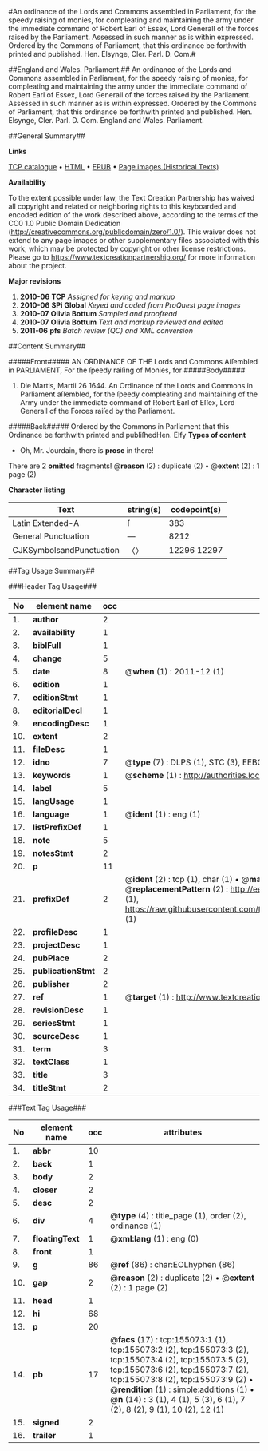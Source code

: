 #An ordinance of the Lords and Commons assembled in Parliament, for the speedy raising of monies, for compleating and maintaining the army under the immediate command of Robert Earl of Essex, Lord Generall of the forces raised by the Parliament. Assessed in such manner as is within expressed. Ordered by the Commons of Parliament, that this ordinance be forthwith printed and published. Hen. Elsynge, Cler. Parl. D. Com.#

##England and Wales. Parliament.##
An ordinance of the Lords and Commons assembled in Parliament, for the speedy raising of monies, for compleating and maintaining the army under the immediate command of Robert Earl of Essex, Lord Generall of the forces raised by the Parliament. Assessed in such manner as is within expressed. Ordered by the Commons of Parliament, that this ordinance be forthwith printed and published. Hen. Elsynge, Cler. Parl. D. Com.
England and Wales. Parliament.

##General Summary##

**Links**

[TCP catalogue](http://www.ota.ox.ac.uk/tcp/)  • 
[HTML](http://tei.it.ox.ac.uk/tcp/Texts-HTML/free/A83/A83279.html)  • 
[EPUB](http://tei.it.ox.ac.uk/tcp/Texts-EPUB/free/A83/A83279.epub) • 
[Page images (Historical Texts)](https://historicaltexts.jisc.ac.uk/eebo-99871452e)

**Availability**

To the extent possible under law, the Text Creation Partnership has waived all copyright and related or neighboring rights to this keyboarded and encoded edition of the work described above, according to the terms of the CC0 1.0 Public Domain Dedication (http://creativecommons.org/publicdomain/zero/1.0/). This waiver does not extend to any page images or other supplementary files associated with this work, which may be protected by copyright or other license restrictions. Please go to https://www.textcreationpartnership.org/ for more information about the project.

**Major revisions**

1. __2010-06__ __TCP__ *Assigned for keying and markup*
1. __2010-06__ __SPi Global__ *Keyed and coded from ProQuest page images*
1. __2010-07__ __Olivia Bottum__ *Sampled and proofread*
1. __2010-07__ __Olivia Bottum__ *Text and markup reviewed and edited*
1. __2011-06__ __pfs__ *Batch review (QC) and XML conversion*

##Content Summary##

#####Front#####
AN ORDINANCE OF THE Lords and Commons Aſſembled in PARLIAMENT, For the ſpeedy raiſing of Monies, for
#####Body#####

1. Die Martis, Martii 26 1644. An Ordinance of the Lords and Commons in Parliament aſſembled, for the ſpeedy compleating and maintaining of the Army under the immediate command of Robert Earl of Eſſex, Lord Generall of the Forces raiſed by the Parliament.

#####Back#####
Ordered by the Commons in Parliament that this Ordinance be forthwith printed and publiſhedHen. Elfy
**Types of content**

  * Oh, Mr. Jourdain, there is **prose** in there!

There are 2 **omitted** fragments! 
 @__reason__ (2) : duplicate (2)  •  @__extent__ (2) : 1 page (2)

**Character listing**


|Text|string(s)|codepoint(s)|
|---|---|---|
|Latin Extended-A|ſ|383|
|General Punctuation|—|8212|
|CJKSymbolsandPunctuation|〈〉|12296 12297|

##Tag Usage Summary##

###Header Tag Usage###

|No|element name|occ|attributes|
|---|---|---|---|
|1.|__author__|2||
|2.|__availability__|1||
|3.|__biblFull__|1||
|4.|__change__|5||
|5.|__date__|8| @__when__ (1) : 2011-12 (1)|
|6.|__edition__|1||
|7.|__editionStmt__|1||
|8.|__editorialDecl__|1||
|9.|__encodingDesc__|1||
|10.|__extent__|2||
|11.|__fileDesc__|1||
|12.|__idno__|7| @__type__ (7) : DLPS (1), STC (3), EEBO-CITATION (1), PROQUEST (1), VID (1)|
|13.|__keywords__|1| @__scheme__ (1) : http://authorities.loc.gov/ (1)|
|14.|__label__|5||
|15.|__langUsage__|1||
|16.|__language__|1| @__ident__ (1) : eng (1)|
|17.|__listPrefixDef__|1||
|18.|__note__|5||
|19.|__notesStmt__|2||
|20.|__p__|11||
|21.|__prefixDef__|2| @__ident__ (2) : tcp (1), char (1)  •  @__matchPattern__ (2) : ([0-9\-]+):([0-9IVX]+) (1), (.+) (1)  •  @__replacementPattern__ (2) : http://eebo.chadwyck.com/downloadtiff?vid=$1&page=$2 (1), https://raw.githubusercontent.com/textcreationpartnership/Texts/master/tcpchars.xml#$1 (1)|
|22.|__profileDesc__|1||
|23.|__projectDesc__|1||
|24.|__pubPlace__|2||
|25.|__publicationStmt__|2||
|26.|__publisher__|2||
|27.|__ref__|1| @__target__ (1) : http://www.textcreationpartnership.org/docs/. (1)|
|28.|__revisionDesc__|1||
|29.|__seriesStmt__|1||
|30.|__sourceDesc__|1||
|31.|__term__|3||
|32.|__textClass__|1||
|33.|__title__|3||
|34.|__titleStmt__|2||


###Text Tag Usage###

|No|element name|occ|attributes|
|---|---|---|---|
|1.|__abbr__|10||
|2.|__back__|1||
|3.|__body__|2||
|4.|__closer__|2||
|5.|__desc__|2||
|6.|__div__|4| @__type__ (4) : title_page (1), order (2), ordinance (1)|
|7.|__floatingText__|1| @__xml:lang__ (1) : eng (0)|
|8.|__front__|1||
|9.|__g__|86| @__ref__ (86) : char:EOLhyphen (86)|
|10.|__gap__|2| @__reason__ (2) : duplicate (2)  •  @__extent__ (2) : 1 page (2)|
|11.|__head__|1||
|12.|__hi__|68||
|13.|__p__|20||
|14.|__pb__|17| @__facs__ (17) : tcp:155073:1 (1), tcp:155073:2 (2), tcp:155073:3 (2), tcp:155073:4 (2), tcp:155073:5 (2), tcp:155073:6 (2), tcp:155073:7 (2), tcp:155073:8 (2), tcp:155073:9 (2)  •  @__rendition__ (1) : simple:additions (1)  •  @__n__ (14) : 3 (1), 4 (1), 5 (3), 6 (1), 7 (2), 8 (2), 9 (1), 10 (2), 12 (1)|
|15.|__signed__|2||
|16.|__trailer__|1||
